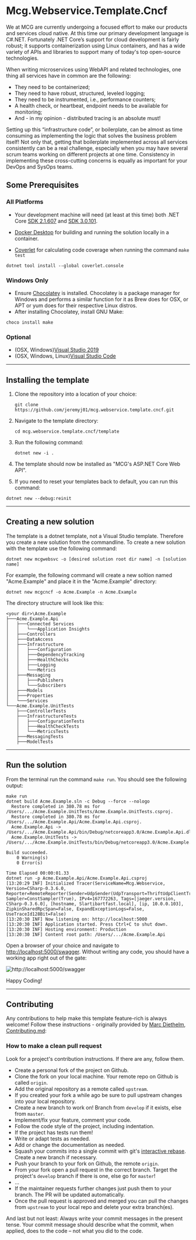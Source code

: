 # Mcg.Webservice.Template.Cncf

We at MCG are currently undergoing a focused effort to make our products and services cloud native. At this time our primary development language is C#.NET. Fortunately .NET Core’s support for cloud development is fairly robust; it supports containerization using Linux containers, and has a wide variety of APIs and libraries to support many of today's top open-source technologies.

When writing microservices using WebAPI and related technologies, one thing all services have in common are the following:

- They need to be containerized;
- They need to have robust, structured, leveled logging;
- They need to be instrumented, i.e., performance counters;
- A health check, or heartbeat, endpoint needs to be available for monitoring;
- And - in my opinion - distributed tracing is an absolute must!

Setting up this “infrastructure code”, or boilerplate, can be almost as time consuming as implementing the logic that solves the business problem itself! Not only that, getting that boilerplate implemented across all services consistently can be a real challenge, especially when you may have several scrum teams working on different projects at one time. Consistency in implementing these cross-cutting concerns is equally as important for your DevOps and SysOps teams.

## Some Prerequisites

### All Platforms

- Your development machine will need (at least at this time) both .NET Core [SDK 2.1.607](https://dotnet.microsoft.com/download/dotnet-core/2.1) and [SDK 3.0.101](https://dotnet.microsoft.com/download/dotnet-core/3.0).

- [Docker Desktop](https://www.docker.com/products/docker-desktop) for building and running the solution locally in a container.

- [Coverlet](https://github.com/tonerdo/coverlet?WT.mc_id=-blog-scottha#coverlet) for calculating code coverage when running the command `make test`

```shell
dotnet tool install --global coverlet.console
```

### Windows Only

- Ensure [Chocolatey](https://chocolatey.org/install) is installed. Chocolatey is a package manager for Windows and performs a similar function for it as Brew does for OSX, or APT or yum does for their respective Linux distros.
- After installing Chocolatey, install GNU Make:

```shell
choco install make
```

### Optional

- (OSX, Windows)[Visual Studio 2019](https://visualstudio.microsoft.com/vs/)
- (OSX, Windows, Linux)[Visual Studio Code](https://code.visualstudio.com/)

---

## Installing the template

1. Clone the repository into a location of your choice:

   ```shell
   git clone https://github.com/jeremyj01/mcg.webservice.template.cncf.git
   ```

2. Navigate to the template directory:

   ```shell
   cd mcg.webservice.template.cncf/template
   ```

3. Run the following command:

   ```shell
   dotnet new -i .
   ```

4. The template should now be installed as "MCG's ASP.NET Core Web API".

5. If you need to reset your templates back to default, you can run this command:

```shell
dotnet new --debug:reinit
```

---

## Creating a new solution

The template is a dotnet template, not a Visual Studio template. Therefore you create a new solution from the commandline. To create a new solution with the template use the following command:

```shell
dotnet new mcgwebsvc -o [desired solution root dir name] -n [solution name]
```

For example, the following command will create a new soltion named "Acme.Example" and place it in the "Acme.Example" directory:

```shell
dotnet new mcgcncf -o Acme.Example -n Acme.Example
```

The directory structure will look like this:

```shell
<your dir>\Acme.Example
├───Acme.Example.Api
│   ├───Connected Services
│   │   └───Application Insights
│   ├───Controllers
│   ├───DataAccess
│   ├───Infrastructure
│   │   ├───Configuration
│   │   ├───DependencyTracking
│   │   ├───HealthChecks
│   │   ├───Logging
│   │   └───Metrics
│   ├───Messaging
│   │   ├───Publishers
│   │   └───Subscribers
│   ├───Models
│   ├───Properties
│   └───Services
└───Acme.Example.UnitTests
    ├───ControllerTests
    ├───InfrastructureTests
    │   ├───ConfigurationTests
    │   ├───HealthCheckTests
    │   └───MetricsTests
    ├───MessagingTests
    ├───ModelTests
```

---

## Run the solution

From the terminal run the command `make run`. You should see the following output:

```shell
make run
dotnet build Acme.Example.sln -c Debug --force --nologo
  Restore completed in 380.78 ms for /Users/.../Acme.Example.UnitTests/Acme.Example.UnitTests.csproj.
  Restore completed in 380.78 ms for /Users/.../Acme.Example.Api/Acme.Example.Api.csproj.
  Acme.Example.Api -> /Users/.../Acme.Example.Api/bin/Debug/netcoreapp3.0/Acme.Example.Api.dll
  Acme.Example.UnitTests -> /Users/.../Acme.Example.UnitTests/bin/Debug/netcoreapp3.0/Acme.Example.UnitTests.dll

Build succeeded.
    0 Warning(s)
    0 Error(s)

Time Elapsed 00:00:01.33
dotnet run -p Acme.Example.Api/Acme.Example.Api.csproj
[13:20:29 INF] Initialized Tracer(ServiceName=Mcg.Webservice, Version=CSharp-0.3.6.0, Reporter=RemoteReporter(Sender=UdpSender(UdpTransport=ThriftUdpClientTransport(Client=127.0.0.1:6831))), Sampler=ConstSampler(True), IPv4=167772263, Tags=[jaeger.version, CSharp-0.3.6.0], [hostname, Slartibartfast.local], [ip, 10.0.0.103], ZipkinSharedRpcSpan=False, ExpandExceptionLogs=False, UseTraceId128Bit=False)
[13:20:30 INF] Now listening on: http://localhost:5000
[13:20:30 INF] Application started. Press Ctrl+C to shut down.
[13:20:30 INF] Hosting environment: Production
[13:20:30 INF] Content root path: /Users/.../Acme.Example.Api
```

Open a browser of your choice and navigate to [http://localhost:5000/swagger](http://localhost:5000/swagger). Without writing any code, you should have a working app right out of the gate:

![http://localhost:5000/swagger](img/swagger-example.png)

Happy Coding!

---

## Contributing

Any contributions to help make this template feature-rich is always welcome! Follow these instructions - originally provided by [Marc Diethelm](https://github.com/MarcDiethelm), [Contributing.md](https://github.com/MarcDiethelm/contributing/blob/master/README.md):

### How to make a clean pull request

Look for a project's contribution instructions. If there are any, follow them.

- Create a personal fork of the project on Github.
- Clone the fork on your local machine. Your remote repo on Github is called `origin`.
- Add the original repository as a remote called `upstream`.
- If you created your fork a while ago be sure to pull upstream changes into your local repository.
- Create a new branch to work on! Branch from `develop` if it exists, else from `master`.
- Implement/fix your feature, comment your code.
- Follow the code style of the project, including indentation.
- If the project has tests run them!
- Write or adapt tests as needed.
- Add or change the documentation as needed.
- Squash your commits into a single commit with git's [interactive rebase](https://help.github.com/articles/interactive-rebase). Create a new branch if necessary.
- Push your branch to your fork on Github, the remote `origin`.
- From your fork open a pull request in the correct branch. Target the project's `develop` branch if there is one, else go for `master`!
- …
- If the maintainer requests further changes just push them to your branch. The PR will be updated automatically.
- Once the pull request is approved and merged you can pull the changes from `upstream` to your local repo and delete
  your extra branch(es).

And last but not least: Always write your commit messages in the present tense. Your commit message should describe what the commit, when applied, does to the code – not what you did to the code.
